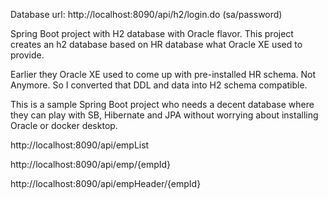 Database url: http://localhost:8090/api/h2/login.do 
(sa/password)

Spring Boot project with H2 database with Oracle flavor. This project creates an h2 database based on HR database what Oracle XE used to provide.

Earlier they Oracle XE used to come up with pre-installed HR schema. Not Anymore.
So I converted that DDL and data into H2 schema compatible. 

This is a sample Spring Boot project who needs a decent database where they can play with SB, Hibernate and JPA without worrying about installing Oracle or docker desktop. 

http://localhost:8090/api/empList

http://localhost:8090/api/emp/{empId}

http://localhost:8090/api/empHeader/{empId}